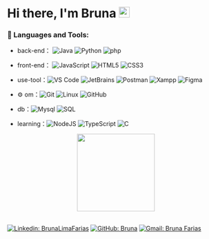 <h1>Hi there, I'm Bruna</a> <img src="https://media.giphy.com/media/hvRJCLFzcasrR4ia7z/giphy.gif" width="25px"> </h1>

### 🔨 Languages and Tools:

- back-end： ![Java](https://img.shields.io/badge/-Java-gray?style=flat-circle&logo=Java)
![Python](https://img.shields.io/badge/-Python-yellow?style=flat-circle&logo=Python)
![php](https://img.shields.io/badge/-php-purple?style=flat-circle&logo=php)

- front-end： ![JavaScript](https://img.shields.io/badge/-JavaScript-gray?style=flat-circle&logo=javascript)
![HTML5](https://img.shields.io/badge/-HTML5-yellow?style=flat-circle&logo=html5)
![CSS3](https://img.shields.io/badge/-CSS3-blue?style=flat-circle&logo=css3)

- use-tool：![VS Code](https://img.shields.io/badge/-VSCode-blue?style=flat-circle&logo=VSCode)
![JetBrains](https://img.shields.io/badge/-JetBrains-black?style=flat-circle&logo=JetBrains)
![Postman](https://img.shields.io/badge/-Postman-red?style=flat-circle&logo=Postman)
![Xampp](https://img.shields.io/badge/-Xampp-yellow?style=flat-circle&logo=Xampp)
![Figma](https://img.shields.io/badge/-Figma-yellow?style=flat-circle&logo=Figma)

- ⚙️ om：![Git](https://img.shields.io/badge/-Git-yellow?style=flat-circle&logo=git)
![Linux](https://img.shields.io/badge/-Linux-gray?style=flat-circle&logo=Linux)
![GitHub](https://img.shields.io/badge/-GitHub-black?style=flat-circle&logo=GitHub)

- db：![Mysql](https://img.shields.io/badge/-Mysql-white?style=flat-circle&logo=mysql)
![SQL](https://img.shields.io/badge/-SQL-000?style=flat-circle&&logo=MySQL)

- learning：![NodeJS](https://img.shields.io/badge/-NodeJS-green?style=flat-circle&logo=node.js)
![TypeScript](https://img.shields.io/badge/-TypeScript-000?style=flat-circle&&logo=TypeScript)
![C](https://img.shields.io/badge/-C-000?style=flat-circle&&logo=C)




<!--![Snake animation](https://github.com/BrunaLimaFarias/BrunaLimaFarias/blob/output/github-contribution-grid-snake.svg)
-->

<div align="center">

  <a href="https://github.com/BrunaLimaFarias">
  <img height="180em" src="https://github-readme-stats.vercel.app/api/top-langs/?username=BrunaLimaFarias&layout=compact&langs_count=7&theme=nightowl"/>

</div>

<br>

[![Linkedin: BrunaLimaFarias](https://img.shields.io/badge/-BrunaLimaFarias-blue?style=flat-square&logo=Linkedin&logoColor=white&link=https://www.linkedin.com/in/bruna-lima-farias/)](https://www.linkedin.com/in/bruna-lima-farias/)
[![GitHub: Bruna](https://img.shields.io/github/followers/BrunaLimaFarias?label=follow&style=social)](https://github.com/BrunaLimaFarias)
[![Gmail: Bruna Farias](https://img.shields.io/badge/-BrunaFarias-red?style=flat-square&logo=Gmail&logoColor=white&link=mailto:brunalimfarias@gmail.com)](mailto:brunalimfarias@gmail.com)